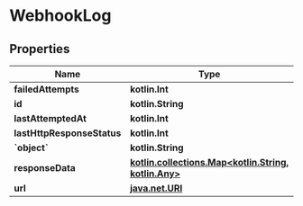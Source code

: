 
# WebhookLog

## Properties
Name | Type | Description | Notes
------------ | ------------- | ------------- | -------------
**failedAttempts** | **kotlin.Int** |  |  [optional]
**id** | **kotlin.String** |  |  [optional]
**lastAttemptedAt** | **kotlin.Int** |  |  [optional]
**lastHttpResponseStatus** | **kotlin.Int** |  |  [optional]
**&#x60;object&#x60;** | **kotlin.String** |  |  [optional]
**responseData** | [**kotlin.collections.Map&lt;kotlin.String, kotlin.Any&gt;**](kotlin.Any.md) |  |  [optional]
**url** | [**java.net.URI**](java.net.URI.md) |  |  [optional]



